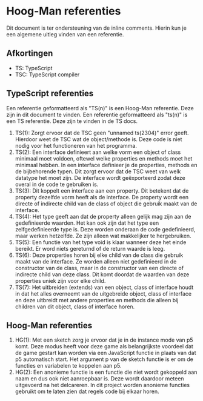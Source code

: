 # Hoog-Man referenties
Dit document is ter ondersteuning van de inline comments. Hierin kun je een algemene uitleg vinden van een referentie.
## Afkortingen
* TS: TypeScript
* TSC: TypeScript compiler
## TypeScript referenties
Een referentie geformatteerd als "TS(n)" is een Hoog-Man referentie. Deze zijn in dit document te vinden. Een referentie geformatteerd als "ts(n)" is een TS referentie. Deze zijn te vinden in de TS docs.
1. TS(1): Zorgt ervoor dat de TSC geen "unnamed ts(2304)" error geeft. Hierdoor weet de TSC wat de object/methode is. Deze code is niet nodig voor het functioneren van het programma.
1. TS(2): Een interface definieert aan welke vorm een object of class minimaal moet voldoen, oftewel welke properties en methods moet het minimaal hebben. In een interface definieer je de properties, methods en de bijbehorende typen. Dit zorgt ervoor dat de TSC weet van welk datatype het moet zijn. De interface wordt geëxporteerd zodat deze overal in de code te gebruiken is.
1. TS(3): Dit koppelt een interface aan een property. Dit betekent dat de property dezelfde vorm heeft als de interface. De property wordt een directe of indirecte child van de class of object die gebruik maakt van de interface.
1. TS(4): Het type geeft aan dat de property alleen gelijk mag zijn aan de gedefinieerde waarden. Het kan ook zijn dat het type een zelfgedefinieerde type is. Deze worden onderaan de code gedefinieerd, maar werken hetzelfde. Ze zijn alleen wat makkelijker te hergebruiken.
1. TS(5): Een functie van het type void is klaar wanneer deze het einde bereikt. Er word niets gereturnd of de return waarde is leeg.
1. TS(6): Deze properties horen bij elke child van de class die gebruik maakt van de interface. Ze worden alleen niet gedefinieerd in de constructor van de class, maar in de constructor van een directe of indirecte child van deze class. Dit komt doordat de waarden van deze properties uniek zijn voor elke child.
1. TS(7): Het uitbreiden (extends) van een object, class of interface houdt in dat het alles overneemt van de uitgebreide object, class of interface en deze uitbreidt met andere properties en methods die alleen bij children van dit object, class of interface horen.
## Hoog-Man referenties
1. HG(1): Met een sketch zorg je ervoor dat je in de instance mode van p5 komt. Deze modus heeft voor deze game als belangrijkste voordeel dat de game gestart kan worden via een JavaScript functie in plaats van dat p5 automatisch start. Het argument p van de sketch functie is er om de functies en variabelen te koppelen aan p5.
1. HG(2): Een anonieme functie is een functie die niet wordt gekoppeld aan naam en dus ook niet aanroepbaar is. Deze wordt daardoor meteen uitgevoerd na het delcareren. In dit project worden anonieme functies gebruikt om te laten zien dat regels code bij elkaar horen.

